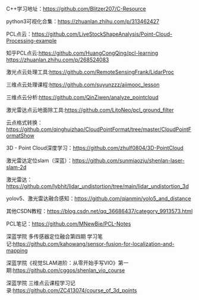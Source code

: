 C++学习地址：https://github.com/Blitzer207/C-Resource

python3可视化合集：https://zhuanlan.zhihu.com/p/313462427

PCL点云：https://github.com/LiveStockShapeAnalysis/Point-Cloud-Processing-example

知乎PCL点云:https://github.com/HuangCongQing/pcl-learning   https://zhuanlan.zhihu.com/p/268524083

激光点云处理工具:https://github.com/RemoteSensingFrank/LidarProc

三维点云处理课程:https://github.com/suyunzzz/aiimooc_lesson

三维点云分析:https://github.com/QinZiwen/analyze_pointcloud

激光雷达点云地面除工具:https://github.com/LitoNeo/pcl_ground_filter

云点格式转换：https://github.com/qinghuizhao/CloudPointFormat/tree/master/CloudPointFormatShow

3D - Point Cloud深度学习：https://github.com/zhulf0804/3D-PointCloud

激光雷达定位slam（深蓝）：https://github.com/sunmiaozju/shenlan-laser-slam-2d

激光雷达：https://github.com/lybhit/lidar_undistortion/tree/main/lidar_undistortion_3d

yolov5、激光雷达融合感知：https://github.com/qianmin/yolo5_and_distance

其他CSDN教程：https://blog.csdn.net/qq_36686437/category_9913573.html

PCL笔记：https://github.com/MNewBie/PCL-Notes

深蓝学院 多传感器定位融合第四期 学习笔记:https://github.com/kahowang/sensor-fusion-for-localization-and-mapping

深蓝学院《视觉SLAM进阶：从零开始手写VIO》第一期:https://github.com/cggos/shenlan_vio_course

深蓝学院 三维点云课程学习记录:https://github.com/ZC413074/course_of_3d_points

